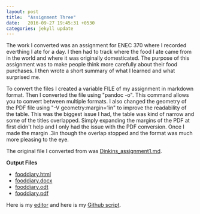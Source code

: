 ```yaml
---
layout: post
title:  "Assignment Three"
date:   2016-09-27 19:45:31 +0530
categories: jekyll update
---
```


The work I converted was an assignment for ENEC 370 where I recorded everthing I ate for a day.
I then had to track where the food I ate came from in the world and where it was originally domesticated.
The purpose of this assignment was to make people think more carefully about their food purchases.
I then wrote a short summary of what I learned and what surprised me. 

To convert the files I created a variable FILE of my assignment in markdown format. 
Then I converted the file using "pandoc -o". This command allows you to convert between multiple formats. 
I also changed the geometry of the PDF file using "-V geometry:margin=1in" to improve the readability of the table.
This was the biggest issue I had, the table was kind of narrow and some of the titles overlapped. 
Simply expanding the margins of the PDF at first didn't help and I only had the issue with the PDF conversion.
Once I made the margin .3in though the overlap stopped and the format was much more pleasing to the eye. 

The original file I converted from was [Dinkins_assignment1.md](https://github.com/inls161/assignment-3-ldinkins/blob/master/Dinkins_assignment1.md).

**Output Files**

* [fooddiary.html](https://github.com/inls161/assignment-3-ldinkins/blob/master/fooddiary.html)
* [fooddiary.docx](https://github.com/inls161/assignment-3-ldinkins/blob/master/fooddiary.docx)
* [fooddiary.odt](https://github.com/inls161/assignment-3-ldinkins/blob/master/fooddiary.odt)
* [fooddiary.pdf](https://github.com/inls161/assignment-3-ldinkins/blob/master/fooddiary.pdf)

Here is my [editor](https://ide.c9.io/ldinkins/assignment-3) and here is my [Github script](https://github.com/inls161/assignment-3-ldinkins/blob/master/ldinkins-convert-docs.sh). 